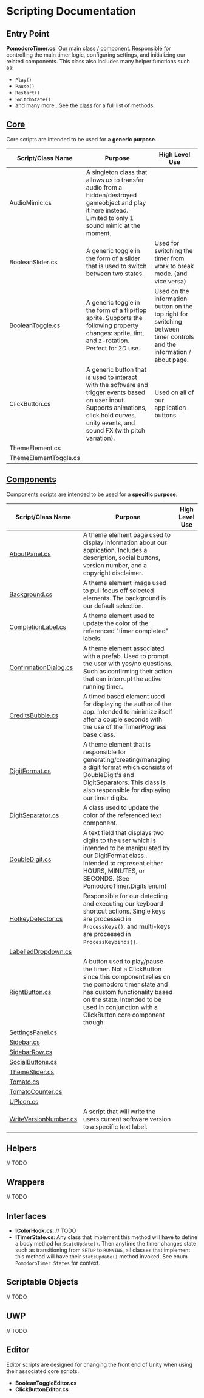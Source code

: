 # Scripting Documentation
## Entry Point
**[PomodoroTimer.cs](../api/AdrianMiasik.PomodoroTimer.yml)**: Our main class / component.
Responsible for controlling the main timer logic, configuring settings, and initializing our related components. 
This class also includes many helper functions such as:
- `Play()`
- `Pause()`
- `Restart()`
- `SwitchState()`
- and many more...See the [class](../api/AdrianMiasik.PomodoroTimer.yml) for a full list of methods.

## [Core](../api/AdrianMiasik.Components.Core.yml)
Core scripts are intended to be used for a **generic purpose**.

| Script/Class Name     | Purpose                                                                                                                                                                                        | High Level Use                                                                                                         |
|-----------------------|------------------------------------------------------------------------------------------------------------------------------------------------------------------------------------------------|------------------------------------------------------------------------------------------------------------------------|
| AudioMimic.cs         | A singleton class that allows us to transfer audio from a hidden/destroyed gameobject and play it here instead. Limited to only 1 sound mimic at the moment.                                   |                                                                                                                        |
| BooleanSlider.cs      | A generic toggle in the form of a slider that is used to switch between two states.                                                                                                            | Used for switching the timer from work to break mode. (and vice versa)                                                 |
| BooleanToggle.cs      | A generic toggle in the form of a flip/flop sprite. Supports the following property changes: sprite, tint, and z-rotation. Perfect for 2D use.                                                 | Used on the information button on the top right for switching between timer controls and the information / about page. |
| ClickButton.cs        | A generic button that is used to interact with the software and trigger events based on user input. Supports animations, click hold curves, unity events, and sound FX (with pitch variation). | Used on all of our application buttons.                                                                                |
| ThemeElement.cs       |                                                                                                                                                                                                |                                                                                                                        |
| ThemeElementToggle.cs |

## [Components](../api/AdrianMiasik.Components.yml)
Components scripts are intended to be used for a **specific purpose**.

| Script/Class Name                                                              | Purpose                                                                                                                                                                                                                                        | High Level Use |
|--------------------------------------------------------------------------------|------------------------------------------------------------------------------------------------------------------------------------------------------------------------------------------------------------------------------------------------|----------------|
| [AboutPanel.cs](../api/AdrianMiasik.Components.AboutPanel.yml)                 | A theme element page used to display information about our application. Includes a description, social buttons, version number, and a copyright disclaimer.                                                                                    |                |
| [Background.cs](../api/AdrianMiasik.Components.Background.yml)                 | A theme element image used to pull focus off selected elements. The background is our default selection.                                                                                                                                       |                |
| [CompletionLabel.cs](../api/AdrianMiasik.Components.CompletionLabel.yml)       | A theme element used to update the color of the referenced "timer completed" labels.                                                                                                                                                           |                |
| [ConfirmationDialog.cs](../api/AdrianMiasik.Components.ConfirmationDialog.yml) | A theme element associated with a prefab. Used to prompt the user with yes/no questions. Such as confirming their action that can interrupt the active running timer.                                                                          |                |
| [CreditsBubble.cs](../api/AdrianMiasik.Components.CreditsBubble.yml)           | A timed based element used for displaying the author of the app. Intended to minimize itself after a couple seconds with the use of the TimerProgress base class.                                                                              |                |
| [DigitFormat.cs](../api/AdrianMiasik.Components.DigitFormat.yml)               | A theme element that is responsible for generating/creating/managing a digit format which consists of DoubleDigit's and DigitSeparators. This class is also responsible for displaying our timer digits.                                       |                |
| [DigitSeparator.cs](../api/AdrianMiasik.Components.DigitSeparator.yml)         | A class used to update the color of the referenced text component.                                                                                                                                                                             |                |
| [DoubleDigit.cs](../api/AdrianMiasik.Components.DoubleDigit.yml)               | A text field that displays two digits to the user which is intended to be manipulated by our DigitFormat class.. Intended to represent either HOURS, MINUTES, or SECONDS. (See PomodoroTimer.Digits enum)                                      |                |
| [HotkeyDetector.cs](../api/AdrianMiasik.Components.HotkeyDetector.yml)         | Responsible for our detecting and executing our keyboard shortcut actions. Single keys are processed in `ProcessKeys()`, and multi-keys are processed in `ProcessKeybinds()`.                                                                  |                |
| [LabelledDropdown.cs](../api/AdrianMiasik.Components.LabelledDropdown.yml)     |                                                                                                                                                                                                                                                |                |
| [RightButton.cs](../api/AdrianMiasik.Components.RightButton.yml)               | A button used to play/pause the timer. Not a ClickButton since this component relies on the pomodoro timer state and has custom functionality based on the state. Intended to be used in conjunction with a ClickButton core component though. |                |
| [SettingsPanel.cs](../api/AdrianMiasik.Components.SettingsPanel.yml)           |                                                                                                                                                                                                                                                |                |
| [Sidebar.cs](../api/AdrianMiasik.Components.Sidebar.yml)                       |                                                                                                                                                                                                                                                |                |
| [SidebarRow.cs](../api/AdrianMiasik.Components.SidebarRow.yml)                 |                                                                                                                                                                                                                                                |                |
| [SocialButtons.cs](../api/AdrianMiasik.Components.SocialButtons.yml)           |                                                                                                                                                                                                                                                |                |
| [ThemeSlider.cs](../api/AdrianMiasik.Components.ThemeSlider.yml)               |                                                                                                                                                                                                                                                |                |
| [Tomato.cs](../api/AdrianMiasik.Components.Tomato.yml)                         |                                                                                                                                                                                                                                                |                |
| [TomatoCounter.cs](../api/AdrianMiasik.Components.TomatoCounter.yml)           |                                                                                                                                                                                                                                                |                |
| [UPIcon.cs](../api/AdrianMiasik.Components.UPIcon.yml)                         |                                                                                                                                                                                                                                                |                |
| [WriteVersionNumber.cs](../api/AdrianMiasik.Components.WriteVersionNumber.yml) | A script that will write the users current software version to a specific text label.                                                                                                                                                          |                |

## Helpers
// TODO

## Wrappers
// TODO

## Interfaces
- **IColorHook.cs**: // TODO
- **ITimerState.cs**: Any class that implement this method will have to define a body method for `StateUpdate()`.  Then anytime the timer changes state such as transitioning from `SETUP` to `RUNNING`, all classes that implement this method will have their `StateUpdate()` method invoked. See enum `PomodoroTimer.States` for context.

## Scriptable Objects
// TODO

## UWP
// TODO

## Editor
Editor scripts are designed for changing the front end of Unity when using their associated core scripts.
- **BooleanToggleEditor.cs**
- **ClickButtonEditor.cs**